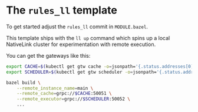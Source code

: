 # The `rules_ll` template

To get started adjust the `rules_ll` commit in `MODULE.bazel`.

This template ships with the `ll up` command which spins up a local NativeLink
cluster for experimentation with remote execution.

You can get the gateways like this:

```bash
export CACHE=$(kubectl get gtw cache -o=jsonpath='{.status.addresses[0].value}')
export SCHEDULER=$(kubectl get gtw scheduler -o=jsonpath='{.status.addresses[0].value}')

bazel build \
    --remote_instance_name=main \
    --remote_cache=grpc://$CACHE:50051 \
    --remote_executor=grpc://$SCHEDULER:50052 \
    ...
```
